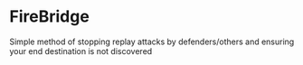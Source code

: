 # FireBridge
Simple method of stopping replay attacks by defenders/others and ensuring your end destination is not discovered
